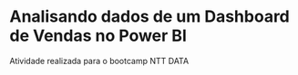# Analisando dados de um Dashboard de Vendas no Power BI

Atividade realizada para o bootcamp NTT DATA 
